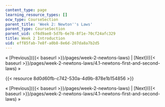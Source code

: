 ```yaml
---
content_type: page
learning_resource_types: []
ocw_type: CourseSection
parent_title: 'Week 2: Newton''s Laws'
parent_type: CourseSection
parent_uid: cf6d9ae8-5d7b-6e78-8f1e-70cf24afc329
title: Week 2 Introduction
uid: eff85fab-7e8f-a0b8-8e6d-207da8a7b2d5
---
```


« [Previous]({{< baseurl >}}/pages/week-2-newtons-laws) | [Next]({{< baseurl >}}/pages/week-2-newtons-laws/4.1-newtons-first-and-second-laws) »

{{< resource 8d0d60fb-c742-530a-4d9b-878e1b154856 >}}

« [Previous]({{< baseurl >}}/pages/week-2-newtons-laws) | [Next]({{< baseurl >}}/pages/week-2-newtons-laws/4.1-newtons-first-and-second-laws) »